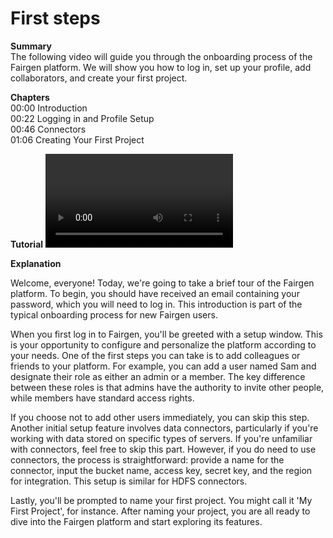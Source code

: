 # First steps

**Summary**
<br /> The following video will guide you through the onboarding process of the Fairgen platform.
We will show you how to log in, set up your profile, add collaborators, and create your 
first project. 

**Chapters**
<br /> 00:00 Introduction
<br /> 00:22 Logging in and Profile Setup
<br /> 00:46 Connectors
<br /> 01:06 Creating Your First Project

**Tutorial**
![type:video](https://fairgen-app-static.s3.amazonaws.com/docs/documentation-videos/onboarding.mp4)

**Explanation**

Welcome, everyone! Today, we're going to take a brief tour of the Fairgen platform. To begin, you should have received an email containing your password, which you will need to log in. This introduction is part of the typical onboarding process for new Fairgen users.

When you first log in to Fairgen, you'll be greeted with a setup window. This is your opportunity to configure and personalize the platform according to your needs. One of the first steps you can take is to add colleagues or friends to your platform. For example, you can add a user named Sam and designate their role as either an admin or a member. The key difference between these roles is that admins have the authority to invite other people, while members have standard access rights.

If you choose not to add other users immediately, you can skip this step. Another initial setup feature involves data connectors, particularly if you're working with data stored on specific types of servers. If you're unfamiliar with connectors, feel free to skip this part. However, if you do need to use connectors, the process is straightforward: provide a name for the connector, input the bucket name, access key, secret key, and the region for integration. This setup is similar for HDFS connectors.

Lastly, you'll be prompted to name your first project. You might call it 'My First Project', for instance. After naming your project, you are all ready to dive into the Fairgen platform and start exploring its features.